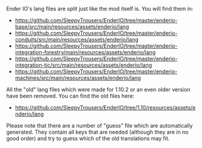 Ender IO's lang files are split just like the mod itself is. You will find them in:

* https://github.com/SleepyTrousers/EnderIO/tree/master/enderio-base/src/main/resources/assets/enderio/lang
* https://github.com/SleepyTrousers/EnderIO/tree/master/enderio-conduits/src/main/resources/assets/enderio/lang
* https://github.com/SleepyTrousers/EnderIO/tree/master/enderio-integration-forestry/main/resources/assets/enderio/lang
* https://github.com/SleepyTrousers/EnderIO/tree/master/enderio-integration-tic/src/main/resources/assets/enderio/lang
* https://github.com/SleepyTrousers/EnderIO/tree/master/enderio-machines/src/main/resources/assets/enderio/lang

All the "old" lang files which were made for 1.10.2 or an even older version have been removed. You can find the old files here:

* https://github.com/SleepyTrousers/EnderIO/tree/1.10/resources/assets/enderio/lang

Please note that there are a number of "guess" file which are automatically generated. They contain all keys that are needed (although they are in no good order) and try to guess which of the old translations may fit.